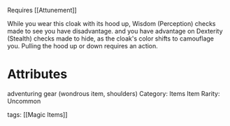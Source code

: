Requires [[Attunement]]

While you wear this cloak with its hood up, Wisdom (Perception) checks made to see you have disadvantage. and you have advantage on Dexterity (Stealth) checks made to hide, as the cloak's color shifts to camouflage you. Pulling the hood up or down requires an action.

# Attributes
adventuring gear (wondrous item, shoulders)
Category: Items
Item Rarity: Uncommon

tags: [[Magic Items]]